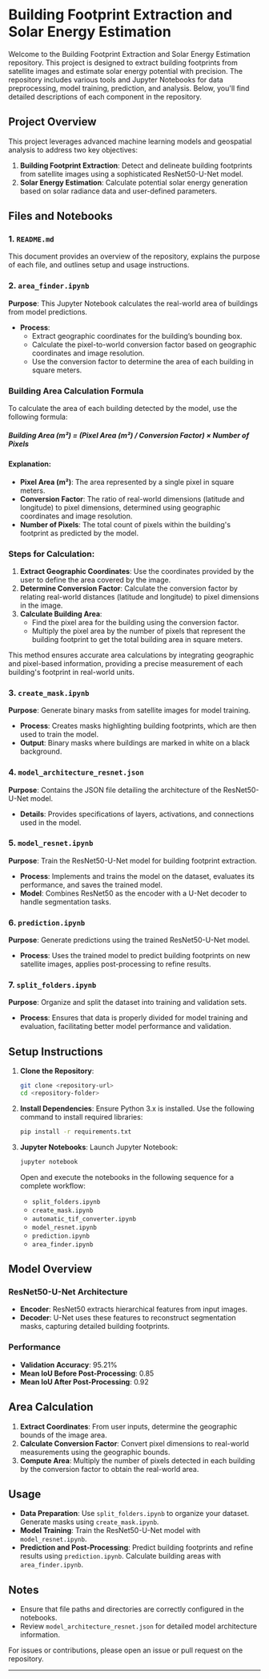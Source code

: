 # Building Footprint Extraction and Solar Energy Estimation

Welcome to the Building Footprint Extraction and Solar Energy Estimation repository. This project is designed to extract building footprints from satellite images and estimate solar energy potential with precision. The repository includes various tools and Jupyter Notebooks for data preprocessing, model training, prediction, and analysis. Below, you'll find detailed descriptions of each component in the repository.

## Project Overview

This project leverages advanced machine learning models and geospatial analysis to address two key objectives:
1. **Building Footprint Extraction**: Detect and delineate building footprints from satellite images using a sophisticated ResNet50-U-Net model.
2. **Solar Energy Estimation**: Calculate potential solar energy generation based on solar radiance data and user-defined parameters.

## Files and Notebooks

### 1. `README.md`
This document provides an overview of the repository, explains the purpose of each file, and outlines setup and usage instructions.

### 2. `area_finder.ipynb`
**Purpose**: This Jupyter Notebook calculates the real-world area of buildings from model predictions.
- **Process**: 
  - Extract geographic coordinates for the building’s bounding box.
  - Calculate the pixel-to-world conversion factor based on geographic coordinates and image resolution.
  - Use the conversion factor to determine the area of each building in square meters.
### Building Area Calculation Formula

To calculate the area of each building detected by the model, use the following formula:

##### Building Area (m²) = (Pixel Area (m²) / Conversion Factor) × Number of Pixels

#### Explanation:
- **Pixel Area (m²)**: The area represented by a single pixel in square meters.
- **Conversion Factor**: The ratio of real-world dimensions (latitude and longitude) to pixel dimensions, determined using geographic coordinates and image resolution.
- **Number of Pixels**: The total count of pixels within the building's footprint as predicted by the model.

### Steps for Calculation:
1. **Extract Geographic Coordinates**: Use the coordinates provided by the user to define the area covered by the image.
2. **Determine Conversion Factor**: Calculate the conversion factor by relating real-world distances (latitude and longitude) to pixel dimensions in the image.
3. **Calculate Building Area**:
   - Find the pixel area for the building using the conversion factor.
   - Multiply the pixel area by the number of pixels that represent the building footprint to get the total building area in square meters.

This method ensures accurate area calculations by integrating geographic and pixel-based information, providing a precise measurement of each building's footprint in real-world units.



### 3. `create_mask.ipynb`
**Purpose**: Generate binary masks from satellite images for model training.
- **Process**: Creates masks highlighting building footprints, which are then used to train the model.
- **Output**: Binary masks where buildings are marked in white on a black background.

### 4. `model_architecture_resnet.json`
**Purpose**: Contains the JSON file detailing the architecture of the ResNet50-U-Net model.
- **Details**: Provides specifications of layers, activations, and connections used in the model.

### 5. `model_resnet.ipynb`
**Purpose**: Train the ResNet50-U-Net model for building footprint extraction.
- **Process**: Implements and trains the model on the dataset, evaluates its performance, and saves the trained model.
- **Model**: Combines ResNet50 as the encoder with a U-Net decoder to handle segmentation tasks.

### 6. `prediction.ipynb`
**Purpose**: Generate predictions using the trained ResNet50-U-Net model.
- **Process**: Uses the trained model to predict building footprints on new satellite images, applies post-processing to refine results.

### 7. `split_folders.ipynb`
**Purpose**: Organize and split the dataset into training and validation sets.
- **Process**: Ensures that data is properly divided for model training and evaluation, facilitating better model performance and validation.

## Setup Instructions

1. **Clone the Repository**:
    ```bash
    git clone <repository-url>
    cd <repository-folder>
    ```

2. **Install Dependencies**:
    Ensure Python 3.x is installed. Use the following command to install required libraries:
    ```bash
    pip install -r requirements.txt
    ```

3. **Jupyter Notebooks**:
    Launch Jupyter Notebook:
    ```bash
    jupyter notebook
    ```
    Open and execute the notebooks in the following sequence for a complete workflow:
    - `split_folders.ipynb`
    - `create_mask.ipynb`
    - `automatic_tif_converter.ipynb`
    - `model_resnet.ipynb`
    - `prediction.ipynb`
    - `area_finder.ipynb`

## Model Overview

### ResNet50-U-Net Architecture
- **Encoder**: ResNet50 extracts hierarchical features from input images.
- **Decoder**: U-Net uses these features to reconstruct segmentation masks, capturing detailed building footprints.

### Performance
- **Validation Accuracy**: 95.21%
- **Mean IoU Before Post-Processing**: 0.85
- **Mean IoU After Post-Processing**: 0.92

## Area Calculation

1. **Extract Coordinates**: From user inputs, determine the geographic bounds of the image area.
2. **Calculate Conversion Factor**: Convert pixel dimensions to real-world measurements using the geographic bounds.
3. **Compute Area**: Multiply the number of pixels detected in each building by the conversion factor to obtain the real-world area.

## Usage

- **Data Preparation**: Use `split_folders.ipynb` to organize your dataset. Generate masks using `create_mask.ipynb`.
- **Model Training**: Train the ResNet50-U-Net model with `model_resnet.ipynb`.
- **Prediction and Post-Processing**: Predict building footprints and refine results using `prediction.ipynb`. Calculate building areas with `area_finder.ipynb`.

## Notes

- Ensure that file paths and directories are correctly configured in the notebooks.
- Review `model_architecture_resnet.json` for detailed model architecture information.

For issues or contributions, please open an issue or pull request on the repository.

---



